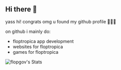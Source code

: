 ## Hi there 👋
yass hi! congrats omg u found my github profile 💅🥰😻

on github i mainly do:
- floptropica app development
- websites for floptropica
- games for floptropica


![flopgov's Stats](https://github-readme-stats.vercel.app/api?username=flopgov&theme=midnight-purple&show_icons=true&hide_border=true&count_private=true) 

